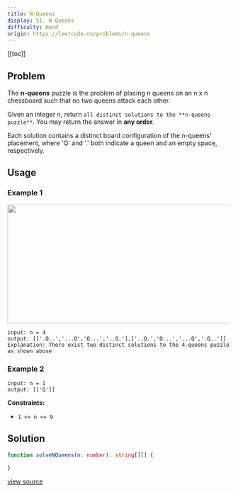 ```yaml
---
title: N-Queens
display: 51. N-Queens
difficulty: Hard
origin: https://leetcode.cn/problems/n-queens
---
```


[[toc]]

## Problem

The **n-queens** puzzle is the problem of placing n queens on an n x n chessboard such that no two queens attack each other.

Given an integer n, return `all distinct solutions to the **n-queens puzzle**`. You may return the answer in **any order**.

Each solution contains a distinct board configuration of the n-queens&#39; placement, where &#39;Q&#39; and &#39;.&#39; both indicate a queen and an empty space, respectively.

## Usage

### Example 1

<img alt="" src="https://assets.leetcode.com/uploads/2020/11/13/queens.jpg" style="width: 600px; height: 268px;" />

```
input: n = 4
output: [['.Q..','...Q','Q...','..Q.'],['..Q.','Q...','...Q','.Q..']]
Explanation: There exist two distinct solutions to the 4-queens puzzle as shown above
```

### Example 2

```
input: n = 1
output: [['Q']]
```


**Constraints:**

- <code>1 &lt;= n &lt;= 9</code>


## Solution

```ts
function solveNQueens(n: number): string[][] {

}
```

[view source](https://leetcode.cn/problems/n-queens)
